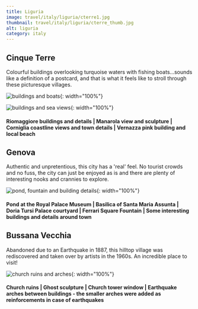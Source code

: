 ```yaml
---
title: Liguria
image: travel/italy/liguria/cterre1.jpg
thumbnail: travel/italy/liguria/cterre_thumb.jpg
alt: liguria
category: italy
---
```


## Cinque Terre

Colourful buildings overlooking turquoise waters with fishing boats...sounds like a definition of a postcard, and that is what it feels like to stroll through these picturesque villages.

![buildings and boats](./assets/img/travel/italy/liguria/cterre2.jpg){: width="100%"}

![buildings and sea views](./assets/img/travel/italy/liguria/cterre3.jpg){: width="100%"}

#### Riomaggiore buildings and details | Manarola view and sculpture | Corniglia coastline views and town details | Vernazza pink building and local beach

## Genova

Authentic and unpretentious, this city has a 'real' feel. No tourist crowds and no fuss, the city can just be enjoyed as is and there are plenty of interesting nooks and crannies to explore.

![pond, fountain and building details](./assets/img/travel/italy/liguria/genova.jpg){: width="100%"}

#### Pond at the Royal Palace Museum | Basilica of Santa Maria Assunta | Doria Tursi Palace courtyard | Ferrari Square Fountain | Some interesting buildings and details around town

## Bussana Vecchia

Abandoned due to an Earthquake in 1887, this hilltop village was rediscovered and taken over by artists in the 1960s. An incredible place to visit!

![church ruins and arches](./assets/img/travel/italy/liguria/bussana.jpg){: width="100%"}

#### Church ruins | Ghost sculpture | Church tower window | Earthquake arches between buildings - the smaller arches were added as reinforcements in case of earthquakes
